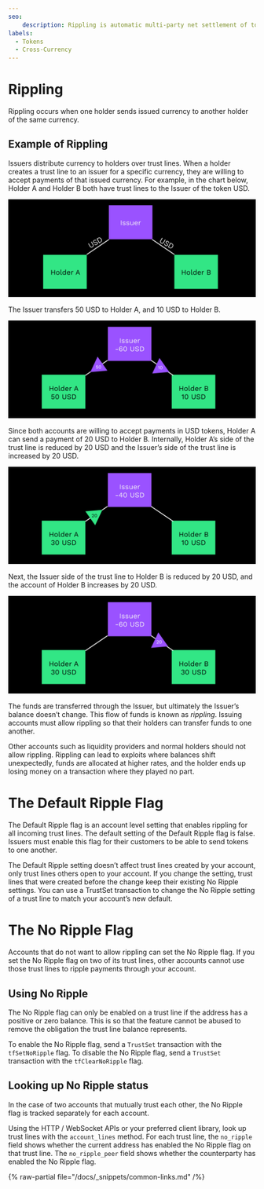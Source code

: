 ```yaml
---
seo:
    description: Rippling is automatic multi-party net settlement of token balances.
labels:
  - Tokens
  - Cross-Currency
---
```

# Rippling

Rippling occurs when one holder sends issued currency to another holder of the same currency. 

## Example of Rippling

Issuers distribute currency to holders over trust lines. When a holder creates a trust line to an issuer for a specific currency, they are willing to accept payments of that issued currency. For example, in the chart below, Holder A and Holder B both have trust lines to the Issuer of the token USD.

[![Issuer with trust lines to two holders.](/docs/img/cpt-rippling1.png "Issuer with trust lines to two holders.")](/docs/img/cpt-rippling1.png)

The Issuer transfers 50 USD to Holder A, and 10 USD to Holder B.

[![Issuer sends currency to holders.](/docs/img/cpt-rippling2.png "Issuer sends currency to holders.")](/docs/img/cpt-rippling2.png)

Since both accounts are willing to accept payments in USD tokens, Holder A can send a payment of 20 USD to Holder B. Internally, Holder A’s side of the trust line is reduced by 20 USD and the Issuer’s side of the trust line is increased by 20 USD. 

[![Holder A sends currency through the Issuer.](/docs/img/cpt-rippling3.png "Holder A sends currency through the Issuer.")](/docs/img/cpt-rippling3.png)

Next, the Issuer side of the trust line to Holder B is reduced by 20 USD, and the account of Holder B increases by 20 USD.

[![Holder B receives currency through the Issuer.](/docs/img/cpt-rippling4.png "Holder B receives currency through the Issuer.")](/docs/img/cpt-rippling4.png)

The funds are transferred through the Issuer, but ultimately the Issuer’s balance doesn’t change. This flow of funds is known as _rippling_. Issuing accounts must allow rippling so that their holders can transfer funds to one another. 

Other accounts such as liquidity providers and normal holders should not allow rippling. Rippling can lead to exploits where balances shift unexpectedly, funds are allocated at higher rates, and the holder ends up losing money on a transaction where they played no part.

# The Default Ripple Flag

The Default Ripple flag is an account level setting that enables rippling for all incoming trust lines. The default setting of the Default Ripple flag is false. Issuers must enable this flag for their customers to be able to send tokens to one another.

The Default Ripple setting doesn’t affect trust lines created by your account, only trust lines others open to your account. If you change the setting, trust lines that were created before the change keep their existing No Ripple settings. You can use a TrustSet transaction to change the No Ripple setting of a trust line to match your account’s new default.

# The No Ripple Flag

Accounts that do not want to allow rippling can set the No Ripple flag. If you set the No Ripple flag on two of its trust lines, other accounts cannot use those trust lines to ripple payments through your account.

## Using No Ripple

The No Ripple flag can only be enabled on a trust line if the address has a positive or zero balance. This is so that the feature cannot be abused to remove the obligation the trust line balance represents.

To enable the No Ripple flag, send a `TrustSet` transaction with the `tfSetNoRipple` flag. To disable the No Ripple flag, send a `TrustSet` transaction with the `tfClearNoRipple` flag.

## Looking up No Ripple status

In the case of two accounts that mutually trust each other, the No Ripple flag is tracked separately for each account.

Using the HTTP / WebSocket APIs or your preferred client library, look up trust lines with the `account_lines` method. For each trust line, the `no_ripple` field shows whether the current address has enabled the No Ripple flag on that trust line. The `no_ripple_peer` field shows whether the counterparty has enabled the No Ripple flag.

{% raw-partial file="/docs/_snippets/common-links.md" /%}

